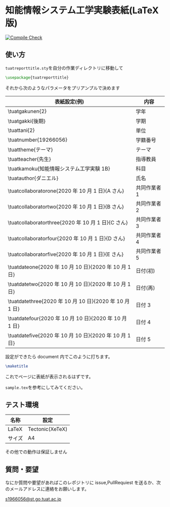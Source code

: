 # 知能情報システム工学実験表紙(LaTeX 版)
[![Compile Check](https://github.com/pineapplehunter/tuat-tex/workflows/Compile%20Check/badge.svg)](https://github.com/pineapplehunter/tuat-tex/actions)
## 使い方

`tuatreporttitle.sty`を自分の作業ディレクトリに移動して

```latex
\usepackage{tuatreporttitle}
```

それから次のようなパラメータをプリアンプルで決めます

| 表紙設定(例)                                            | 内容         |
| ------------------------------------------------------- | ------------ |
| \tuatgakunen{2}                                         | 学年         |
| \tuatgakki{後期}                                        | 学期         |
| \tuattani{2}                                            | 単位         |
| \tuatnumber{19266056}                                   | 学籍番号     |
| \tuattheme{テーマ}                                      | テーマ       |
| \tuatteacher{先生}                                      | 指導教員     |
| \tuatkamoku{知能情報システム工学実験 1B}                | 科目         |
| \tuatauthor{ダニエル}                                   | 氏名         |
| \tuatcollaboratorone{2020 年 10 月 1 日}{A さん}        | 共同作業者 1 |
| \tuatcollaboratortwo{2020 年 10 月 1 日}{B さん}        | 共同作業者 2 |
| \tuatcollaboratorthree{2020 年 10 月 1 日}{C さん}      | 共同作業者 3 |
| \tuatcollaboratorfour{2020 年 10 月 1 日}{D さん}       | 共同作業者 4 |
| \tuatcollaboratorfive{2020 年 10 月 1 日}{E さん}       | 共同作業者 5 |
| \tuatdateone{2020 年 10 月 10 日}{2020 年 10 月 1 日}   | 日付(初)     |
| \tuatdatetwo{2020 年 10 月 10 日}{2020 年 10 月 1 日}   | 日付(再)     |
| \tuatdatethree{2020 年 10 月 10 日}{2020 年 10 月 1 日} | 日付 3       |
| \tuatdatefour{2020 年 10 月 10 日}{2020 年 10 月 1 日}  | 日付 4       |
| \tuatdatefive{2020 年 10 月 10 日}{2020 年 10 月 1 日}  | 日付 5       |

設定ができたら document 内でこのように打ちます。

```latex
\maketitle
```

これでページに表紙が表示されるはずです。

`sample.tex`を参考にしてみてください。

## テスト環境

| 名称   | 設定            |
| ------ | --------------- |
| LaTeX  | Tectonic(XeTeX) |
| サイズ | A4              |

その他での動作は保証しません

## 質問・要望

なにか質問や要望があればこのレポジトリに issue,PullRequiest を送るか、次のメールアドレスに連絡をお願いします。

s1966056@st.go.tuat.ac.jp
